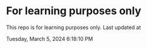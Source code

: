 # For learning purposes only
This repo is for learning purposes only.
Last updated at

Tuesday, March 5, 2024 6:18:10 PM

